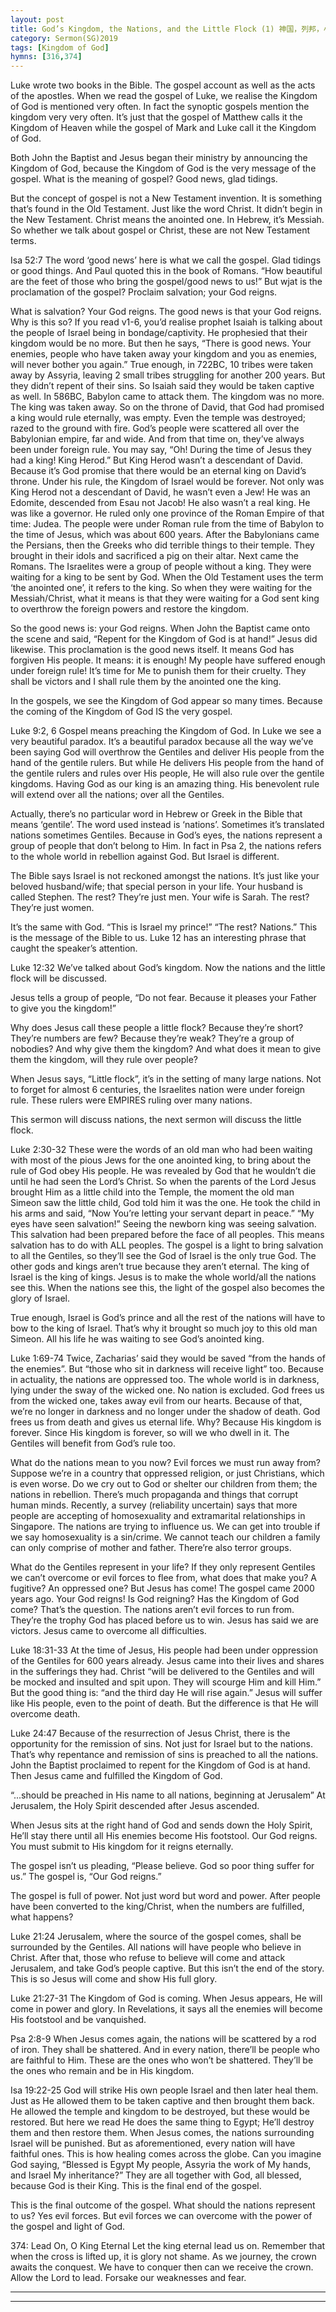 ```yaml
---
layout: post
title: God’s Kingdom, the Nations, and the Little Flock (1) 神国，列邦，小群（一）
category: Sermon(SG)2019
tags: [Kingdom of God]
hymns: [316,374]
---
```



Luke wrote two books in the Bible. The gospel account as well as the acts of the apostles. When we read the gospel of Luke, we realise the Kingdom of God is mentioned very often. In fact the synoptic gospels mention the kingdom very very often. It’s just that the gospel of Matthew calls it the Kingdom of Heaven while the gospel of Mark and Luke call it the Kingdom of God. 

Both John the Baptist and Jesus began their ministry by announcing the Kingdom of God, because the Kingdom of God is the very message of the gospel. What is the meaning of gospel? Good news, glad tidings. 

But the concept of gospel is not a New Testament invention. It is something that’s found in the Old Testament. Just like the word Christ. It didn’t begin in the New Testament. Christ means the anointed one. In Hebrew, it’s Messiah. So whether we talk about gospel or Christ, these are not New Testament terms. 

Isa 52:7
The word ‘good news’ here is what we call the gospel. Glad tidings or good things. And Paul quoted this in the book of Romans. “How beautiful are the feet of those who bring the gospel/good news to us!” But wjat is the proclamation of the gospel? Proclaim salvation; your God reigns. 

What is salvation? Your God reigns. The good news is that your God reigns. Why is this so? If you read v1-6, you’d realise prophet Isaiah is talking about the people of Israel being in bondage/captivity. He prophesied that their kingdom would be no more. But then he says, “There is good news. Your enemies, people who have taken away your kingdom and you as enemies, will never bother you again.” True enough, in 722BC, 10 tribes were taken away by Assyria, leaving 2 small tribes struggling for another 200 years. But they didn’t repent of their sins. So Isaiah said they would be taken captive as well. In 586BC, Babylon came to attack them. The kingdom was no more. The king was taken away. So on the throne of David, that God had promised a king would rule eternally, was empty. Even the temple was destroyed; razed to the ground with fire. God’s people were scattered all over the Babylonian empire, far and wide. And from that time on, they’ve always been under foreign rule. You may say, “Oh! During the time of Jesus they had a king! King Herod.” But King Herod wasn’t a descendant of David. Because it’s God promise that there would be an eternal king on David’s throne. Under his rule, the Kingdom of Israel would be forever. Not only was King Herod not a descendant of David, he wasn’t even a Jew! He was an Edomite, descended from Esau not Jacob! He also wasn’t a real king. He was like a governor. He ruled only one province of the Roman Empire of that time: Judea. The people were under Roman rule from the time of Babylon to the time of Jesus, which was about 600 years. After the Babylonians came the Persians, then the Greeks who did terrible things to their temple. They brought in their idols and sacrificed a pig on their altar. Next came the Romans. The Israelites were a group of people without a king. They were waiting for a king to be sent by God. When the Old Testament uses the term ‘the anointed one’, it refers to the king. So when they were waiting for the Messiah/Christ, what it means is that they were waiting for a God sent king to overthrow the foreign powers and restore the kingdom. 

So the good news is: your God reigns. When John the Baptist came onto the scene and said, “Repent for the Kingdom of God is at hand!” Jesus did likewise. This proclamation is the good news itself. It means God has forgiven His people. It means: it is enough! My people have suffered enough under foreign rule! It’s time for Me to punish them for their cruelty. They shall be victors and I shall rule them by the anointed one the king. 

In the gospels, we see the Kingdom of God appear so many times. Because the coming of the Kingdom of God IS the very gospel. 

Luke 9:2, 6
Gospel means preaching the Kingdom of God. In Luke we see a very beautiful paradox. It’s a beautiful paradox because all the way we’ve been saying God will overthrow the Gentiles and deliver His people from the hand of the gentile rulers. But while He delivers His people from the hand of the gentile rulers and rules over His people, He will also rule over the gentile kingdoms. Having God as our king is an amazing thing. His benevolent rule will extend over all the nations; over all the Gentiles. 

Actually, there’s no particular word in Hebrew or Greek in the Bible that means ‘gentile’. The word used instead is ‘nations’. Sometimes it’s translated nations sometimes Gentiles. Because in God’s eyes, the nations represent a group of people that don’t belong to Him. In fact in Psa 2, the nations refers to the whole world in rebellion against God. But Israel is different. 

The Bible says Israel is not reckoned amongst the nations. It’s just like your beloved husband/wife; that special person in your life. Your husband is called Stephen. The rest? They’re just men. Your wife is Sarah. The rest? They’re just women. 

It’s the same with God. “This is Israel my prince!” “The rest? Nations.” This is the message of the Bible to us. Luke 12 has an interesting phrase that caught the speaker’s attention. 

Luke 12:32
We’ve talked about God’s kingdom. Now the nations and the little flock will be discussed.

Jesus tells a group of people, “Do not fear. Because it pleases your Father to give you the kingdom!”

Why does Jesus call these people a little flock? Because they’re short? They’re numbers are few? Because they’re weak? They’re a group of nobodies? And why give them the kingdom? And what does it mean to give them the kingdom, will they rule over people? 

When Jesus says, “Little flock”, it’s in the setting of many large nations. Not to forget for almost 6 centuries, the Israelites nation were under foreign rule. These rulers were EMPIRES ruling over many nations. 

This sermon will discuss nations, the next sermon will discuss the little flock. 

Luke 2:30-32
These were the words of an old man who had been waiting with most of the pious Jews for the one anointed king, to bring about the rule of God obey His people. He was revealed by God that he wouldn’t die until he had seen the Lord’s Christ. So when the parents of the Lord Jesus brought Him as a little child into the Temple, the moment the old man Simeon saw the little child, God told him it was the one. He took the child in his arms and said, “Now You’re letting your servant depart in peace.” “My eyes have seen salvation!” Seeing the newborn king was seeing salvation. This salvation had been prepared before the face of all peoples. This means salvation has to do with ALL peoples. The gospel is a light to bring salvation to all the Gentiles, so they’ll see the God of Israel is the only true God. The other gods and kings aren’t true because they aren’t eternal. The king of Israel is the king of kings. Jesus is to make the whole world/all the nations see this. When the nations see this, the light of the gospel also becomes the glory of Israel.

True enough, Israel is God’s prince and all the rest of the nations will have to bow to the king of Israel. That’s why it brought so much joy to this old man Simeon. All his life he was waiting to see God’s anointed king. 

Luke 1:69-74
Twice, Zacharias’ said they would be saved “from the hands of the enemies”. But “those who sit in darkness will receive light” too. Because in actuality, the nations are oppressed too. The whole world is in darkness, lying under the sway of the wicked one. No nation is excluded. God frees us from the wicked one, takes away evil from our hearts. Because of that, we’re no longer in darkness and no longer under the shadow of death. God frees us from death and gives us eternal life. Why? Because His kingdom is forever. Since His kingdom is forever, so will we who dwell in it. The Gentiles will benefit from God’s rule too. 

What do the nations mean to you now? Evil forces we must run away from? Suppose we’re in a country that oppressed religion, or just Christians, which is even worse. Do we cry out to God or shelter our children from them; the nations in rebellion. There’s much propaganda and things that corrupt human minds. Recently, a survey (reliability uncertain) says that more people are accepting of homosexuality and extramarital relationships in Singapore. The nations are trying to influence us. We can get into trouble if we say homosexuality is a sin/crime. We cannot teach our children a family can only comprise of mother and father. There’re also terror groups. 

What do the Gentiles represent in your life? If they only represent Gentiles we can’t overcome or evil forces to flee from, what does that make you? A fugitive? An oppressed one? But Jesus has come! The gospel came 2000 years ago. Your God reigns! Is God reigning? Has the Kingdom of God come? That’s the question. The nations aren’t evil forces to run from. They’re the trophy God has placed before us to win. Jesus has said we are victors. Jesus came to overcome all difficulties.

Luke 18:31-33
At the time of Jesus, His people had been under oppression of the Gentiles for 600 years already. Jesus came into their lives and shares in the sufferings they had. Christ “will be delivered to the Gentiles and will be mocked and insulted and spit upon. They will scourge Him and kill Him.” But the good thing is: “and the third day He will rise again.” Jesus will suffer like His people, even to the point of death. But the difference is that He will overcome death. 

Luke 24:47
Because of the resurrection of Jesus Christ, there is the opportunity for the remission of sins. Not just for Israel but to the nations. That’s why repentance and remission of sins is preached to all the nations. John the Baptist proclaimed to repent for the Kingdom of God is at hand. Then Jesus came and fulfilled the Kingdom of God. 

“...should be preached in His name to all nations, beginning at Jerusalem”
At Jerusalem, the Holy Spirit descended after Jesus ascended.

When Jesus sits at the right hand of God and sends down the Holy Spirit, He’ll stay there until all His enemies become His footstool. Our God reigns. You must submit to His kingdom for it reigns eternally. 

The gospel isn’t us pleading, “Please believe. God so poor thing suffer for us.” The gospel is, “Our God reigns.” 

The gospel is full of power. Not just word but word and power. After people have been converted to the king/Christ, when the numbers are fulfilled, what happens?

Luke 21:24
Jerusalem, where the source of the gospel comes, shall be surrounded by the Gentiles. All nations will have people who believe in Christ. After that, those who refuse to believe will come and attack Jerusalem, and take God’s people captive. But this isn’t the end of the story. This is so Jesus will come and show His full glory. 

Luke 21:27-31
The Kingdom of God is coming. When Jesus appears, He will come in power and glory. In Revelations, it says all the enemies will become His footstool and be vanquished. 

Psa 2:8-9
When Jesus comes again, the nations will be scattered by a rod of iron. They shall be shattered. And in every nation, there’ll be people who are faithful to Him. These are the ones who won’t be shattered. They’ll be the ones who remain and be in His kingdom. 

Isa 19:22-25
God will strike His own people Israel and then later heal them. Just as He allowed them to be taken captive and then brought them back. He allowed the temple and kingdom to be destroyed, but these would be restored. But here we read He does the same thing to Egypt; He’ll destroy them and then restore them. When Jesus comes, the nations surrounding Israel will be punished. But as aforementioned, every nation will have faithful ones. This is how healing comes across the globe. Can you imagine God saying, “Blessed is Egypt My people, Assyria the work of My hands, and Israel My inheritance?” They are all together with God, all blessed, because God is their King. This is the final end of the gospel.

This is the final outcome of the gospel. What should the nations represent to us? Yes evil forces. But evil forces we can overcome with the power of the gospel and light of God. 

374: Lead On, O King Eternal
Let the king eternal lead us on. Remember that when the cross is lifted up, it is glory not shame. As we journey, the crown awaits the conquest. We have to conquer then can we receive the crown. Allow the Lord to lead. Forsake our weaknesses and fear.



----
****
